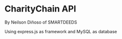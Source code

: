 # CharityChain API
 By Neilson Diñoso of SMARTDEEDS

Using express.js as framework and MySQL as database
